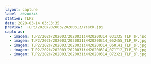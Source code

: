 ```yaml
---
layout: capture
label: 20200313
station: TLP2
date: 2020-03-14 03:13:35
preview:  TLP2/2020/202003/20200313/stack.jpg
capturas:
  - imagem: TLP2/2020/202003/20200313/M20200314_031335_TLP_2P.jpg
  - imagem: TLP2/2020/202003/20200313/M20200314_052455_TLP_2P.jpg
  - imagem: TLP2/2020/202003/20200313/M20200314_060141_TLP_2P.jpg
  - imagem: TLP2/2020/202003/20200313/M20200314_071712_TLP_2P.jpg
  - imagem: TLP2/2020/202003/20200313/M20200314_072321_TLP_2P.jpg
---
```

